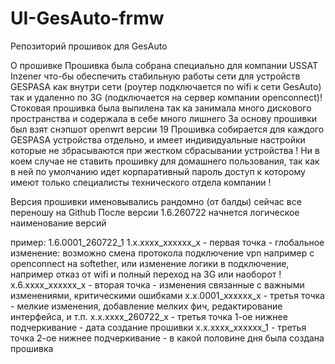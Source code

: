 # UI-GesAuto-frmw
Репозиторий прошивок для GesAuto

О прошивке
Прошивка была собрана специально для компании USSAT Inzener что-бы обеспечить стабильную работы сети для устройств GESPASA как внутри сети (роутер подключается по wifi к сети GesAuto) так и удаленно по 3G (подключается на сервер компании openconnect)!
Стоковая прошивка была выпилена так ка занимала много дискового пространства и содержала в себе много лишнего
За основу прошивки был взят снэпшот openwrt версии 19
Прошивка собирается для каждого GESPASA устройства отдельно, и имеет индивидуальные настройки которые не збрасываются при жестком сбрасывании устройства !
Ни в коем случае не ставить прошивку для домашнего пользования, так как в ней по умолчанию идет корпаративный пароль доступ к которому имеют только специалисты технического отдела компании !

Версия прошивки именовывались рандомно (от балды) сейчас все переношу на Github
После версии 1.6.260722 начнется логическое наименование версий

пример:
1.6.0001_260722_1
1.x.xxxx_xxxxxx_x - первая точка - глобальное изменение: возможно смена протокола подключение vpn например с openconnect на softether, или изменение логики в подключение, например отказ от wifi и полный переход на 3G или наоборот !
x.6.xxxx_xxxxxx_x - вторая точка - изменения связанные с важными изменениями, критическими ошибками
x.x.0001_xxxxxx_x - третья точка - мелкие изменения, добавление мелких фич, редактирование интерфейса, и т.п.
x.x.xxxx_260722_x - третья точка 1-ое нижнее подчеркивание - дата создание прошивки
x.x.xxxx_xxxxxx_1 - третья точка 2-ое нижнее подчеркивание - в какой половине дня была создана прошивка
